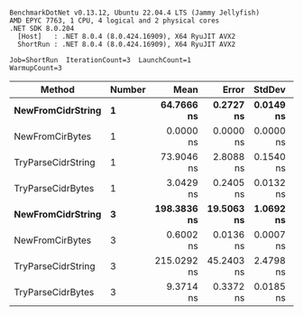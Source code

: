 ```

BenchmarkDotNet v0.13.12, Ubuntu 22.04.4 LTS (Jammy Jellyfish)
AMD EPYC 7763, 1 CPU, 4 logical and 2 physical cores
.NET SDK 8.0.204
  [Host]   : .NET 8.0.4 (8.0.424.16909), X64 RyuJIT AVX2
  ShortRun : .NET 8.0.4 (8.0.424.16909), X64 RyuJIT AVX2

Job=ShortRun  IterationCount=3  LaunchCount=1  
WarmupCount=3  

```
| Method             | Number | Mean        | Error      | StdDev    | Min         | Max         | Allocated |
|------------------- |------- |------------:|-----------:|----------:|------------:|------------:|----------:|
| **NewFromCidrString**  | **1**      |  **64.7666 ns** |  **0.2727 ns** | **0.0149 ns** |  **64.7560 ns** |  **64.7837 ns** |         **-** |
| NewFromCirBytes    | 1      |   0.0000 ns |  0.0000 ns | 0.0000 ns |   0.0000 ns |   0.0000 ns |         - |
| TryParseCidrString | 1      |  73.9046 ns |  2.8088 ns | 0.1540 ns |  73.7552 ns |  74.0628 ns |         - |
| TryParseCidrBytes  | 1      |   3.0429 ns |  0.2405 ns | 0.0132 ns |   3.0349 ns |   3.0582 ns |         - |
| **NewFromCidrString**  | **3**      | **198.3836 ns** | **19.5063 ns** | **1.0692 ns** | **197.5870 ns** | **199.5988 ns** |         **-** |
| NewFromCirBytes    | 3      |   0.6002 ns |  0.0136 ns | 0.0007 ns |   0.5994 ns |   0.6008 ns |         - |
| TryParseCidrString | 3      | 215.0292 ns | 45.2403 ns | 2.4798 ns | 212.9087 ns | 217.7559 ns |         - |
| TryParseCidrBytes  | 3      |   9.3714 ns |  0.3372 ns | 0.0185 ns |   9.3540 ns |   9.3908 ns |         - |
